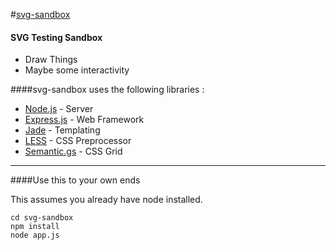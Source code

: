 #[svg-sandbox](https://github.com/Olsonish/svg-sandbox)

#### SVG Testing Sandbox

* Draw Things
* Maybe some interactivity

####svg-sandbox uses the following libraries :

* [Node.js](http://nodejs.org/) - Server
* [Express.js](http://expressjs.com/) - Web Framework
* [Jade](http://jade-lang.com/) - Templating
* [LESS](http://lesscss.org/) - CSS Preprocessor
* [Semantic.gs](http://semantic.gs/) - CSS Grid

***

####Use this to your own ends

This assumes you already have node installed.
```
cd svg-sandbox
npm install
node app.js
```
